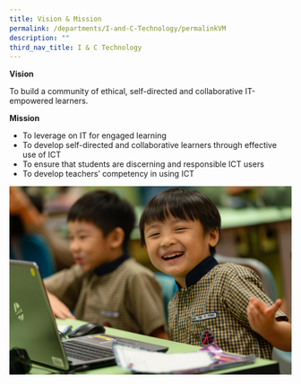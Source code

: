 ```yaml
---
title: Vision & Mission
permalink: /departments/I-and-C-Technology/permalinkVM
description: ""
third_nav_title: I & C Technology
---
```

<p><strong>Vision</strong></p>
<p>To build a community of ethical, self-directed and collaborative IT-empowered learners.</p>
<p><strong>Mission</strong></p>
<ul>
<li>To leverage on IT for engaged learning</li>
<li>To develop self-directed and collaborative learners through effective use of ICT</li>
<li>To ensure that students are discerning and responsible ICT users</li>
<li>To develop teachers&rsquo; competency in using ICT</li>
</ul>

![](/images/ICT%20Dept%20banner-min.jpg)